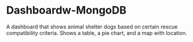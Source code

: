 # Dashboardw-MongoDB
A dashboard that shows animal shelter dogs based on certain rescue compatibility criteria. Shows a table, a pie chart, and a map with location.
